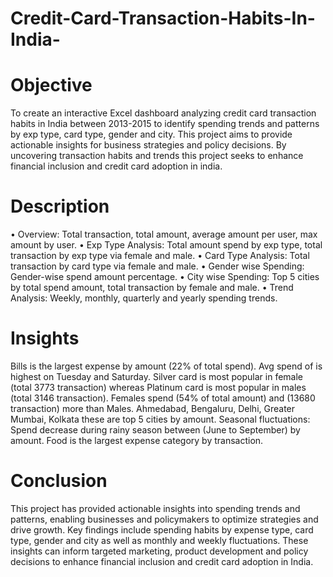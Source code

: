 # Credit-Card-Transaction-Habits-In-India-
# Objective
To create an interactive Excel dashboard analyzing credit card transaction habits in India between 2013-2015 to identify spending trends and patterns by exp type, card type, gender and city. This project aims to provide actionable insights for business strategies and policy decisions. By uncovering transaction habits and trends this project seeks to enhance financial inclusion and credit card adoption in india.

# Description
• Overview: Total transaction, total amount, average amount per user, max amount by user.
• Exp Type Analysis: Total amount spend by exp type, total transaction by exp type via female and male.
• Card Type Analysis: Total transaction by card type via female and male.
• Gender wise Spending: Gender-wise spend amount percentage.
• City wise Spending: Top 5 cities by total spend amount, total transaction by female and male.
• Trend Analysis: Weekly, monthly, quarterly and yearly spending trends.

# Insights
Bills is the largest expense by amount (22% of total spend).
Avg spend of is highest on Tuesday and Saturday.
Silver card is most popular in female (total 3773 transaction) whereas Platinum card is most popular in males (total 3146 transaction).
Females spend (54% of total amount) and (13680 transaction) more than Males.
Ahmedabad, Bengaluru, Delhi, Greater Mumbai, Kolkata these are top 5 cities by amount.
Seasonal fluctuations: Spend decrease during rainy season between (June to September) by amount.
Food is the largest expense category by transaction.

# Conclusion
This project has provided actionable insights into spending trends and patterns, enabling businesses and policymakers to optimize strategies and drive growth. Key findings include spending habits by expense type, card type, gender and city as well as monthly and weekly fluctuations. These insights can inform targeted marketing, product development and policy decisions to enhance financial inclusion and credit card adoption in India.
